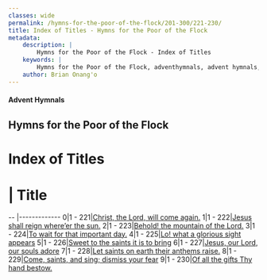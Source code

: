 ```yaml
---
classes: wide
permalink: /hymns-for-the-poor-of-the-flock/201-300/221-230/
title: Index of Titles - Hymns for the Poor of the Flock
metadata:
    description: |
        Hymns for the Poor of the Flock - Index of Titles
    keywords: |
        Hymns for the Poor of the Flock, adventhymnals, advent hymnals, index
    author: Brian Onang'o
---
```


#### Advent Hymnals

## Hymns for the Poor of the Flock

# Index of Titles
# | Title                        
-- |-------------
0|1 - 221|[Christ, the Lord, will come again.](/201-300/221-230/01.Christ,-the-Lord,-will-come-again)
1|1 - 222|[Jesus shall reign where’er the sun.](/201-300/221-230/02.Jesus-shall-reign-where’er-the-sun)
2|1 - 223|[Behold! the mountain of the Lord.](/201-300/221-230/03.Behold!-the-mountain-of-the-Lord)
3|1 - 224|[To wait for that important day.](/201-300/221-230/04.To-wait-for-that-important-day)
4|1 - 225|[Lo! what a glorious sight appears](/201-300/221-230/05.Lo!-what-a-glorious-sight-appears)
5|1 - 226|[Sweet to the saints it is to bring](/201-300/221-230/06.Sweet-to-the-saints-it-is-to-bring)
6|1 - 227|[Jesus, our Lord, our souls adore](/201-300/221-230/07.Jesus,-our-Lord,-our-souls-adore)
7|1 - 228|[Let saints on earth their anthems raise.](/201-300/221-230/08.Let-saints-on-earth-their-anthems-raise)
8|1 - 229|[Come, saints, and sing; dismiss your fear](/201-300/221-230/09.Come,-saints,-and-sing;-dismiss-your-fear)
9|1 - 230|[Of all the gifts Thy hand bestow.](/201-300/221-230/10.Of-all-the-gifts-Thy-hand-bestow)